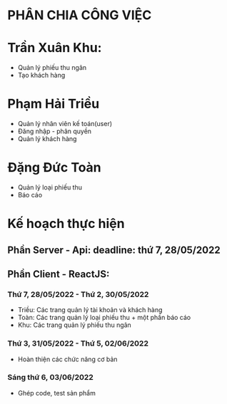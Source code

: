 # PHÂN CHIA CÔNG VIỆC

# Trần Xuân Khu:
+ Quản lý phiếu thu ngân
+ Tạo khách hàng

# Phạm Hải Triều
+ Quản lý nhân viên kế toán(user)
+ Đăng nhập - phân quyền
+ Quản lý khách hàng

# Đặng Đức Toàn
+ Quản lý loại phiếu thu
+ Báo cáo



# Kế hoạch thực hiện

## Phần Server - Api: deadline: thứ 7, 28/05/2022

## Phần Client - ReactJS:
### Thứ 7, 28/05/2022 - Thứ 2, 30/05/2022
+ Triều: Các trang quản lý tài khoản và khách hàng 
+ Toàn: Các trang quản lý loại phiếu thu + một phần báo cáo
+ Khu: Các trang quản lý phiếu thu ngân

### Thứ 3, 31/05/2022 - Thứ 5, 02/06/2022
+ Hoàn thiện các chức năng cơ bản

### Sáng thứ 6, 03/06/2022
+ Ghép code, test sản phẩm
